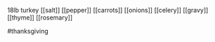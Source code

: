 18lb turkey
[[salt]]
[[pepper]]
[[carrots]]
[[onions]]
[[celery]]
[[gravy]]
[[thyme]]
[[rosemary]]






#thanksgiving

